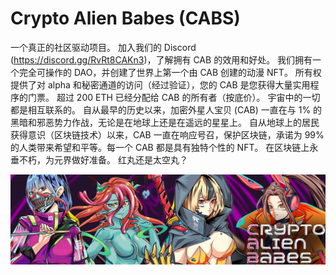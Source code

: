 # Crypto Alien Babes (CABS)

一个真正的社区驱动项目。 加入我们的 Discord (https://discord.gg/RvRt8CAKn3)，了解拥有 CAB 的效用和好处。 我们拥有一个完全可操作的 DAO，并创建了世界上第一个由 CAB 创建的动漫 NFT。 所有权提供了对 alpha 和秘密通道的访问（经过验证），您的 CAB 是您获得大量实用程序的门票。 超过 200 ETH 已经分配给 CAB 的所有者（按底价）。 宇宙中的一切都是相互联系的。 自从最早的历史以来，加密外星人宝贝 (CAB) 一直在与 1% 的黑暗和邪恶势力作战，无论是在地球上还是在遥远的星星上。 自从地球上的居民获得意识（区块链技术）以来，CAB 一直在响应号召，保护区块链，承诺为 99% 的人类带来希望和平等。每一个 CAB 都是具有独特个性的 NFT。 在区块链上永垂不朽，为元界做好准备。 红丸还是太空丸？

![NFT](unnamed.jpg)


